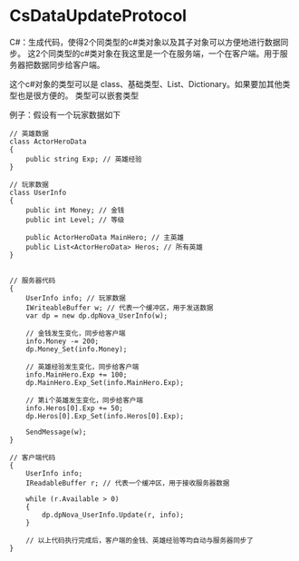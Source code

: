 # CsDataUpdateProtocol

C#：生成代码，使得2个同类型的c#类对象以及其子对象可以方便地进行数据同步。
这2个同类型的c#类对象在我这里是一个在服务端，一个在客户端。用于服务器把数据同步给客户端。

这个c#对象的类型可以是 class、基础类型、List、Dictionary。如果要加其他类型也是很方便的。
类型可以嵌套类型

例子：假设有一个玩家数据如下

    // 英雄数据
    class ActorHeroData
    {
        public string Exp; // 英雄经验
    }

    // 玩家数据
    class UserInfo
    {
        public int Money; // 金钱
        public int Level; // 等级
    
        public ActorHeroData MainHero; // 主英雄
        public List<ActorHeroData> Heros; // 所有英雄
    }


    // 服务器代码
    {
        UserInfo info; // 玩家数据
        IWriteableBuffer w; // 代表一个缓冲区，用于发送数据
        var dp = new dp.dpNova_UserInfo(w);
        
        // 金钱发生变化，同步给客户端
        info.Money -= 200;
        dp.Money_Set(info.Money);
        
        // 英雄经验发生变化，同步给客户端
        info.MainHero.Exp += 100;
        dp.MainHero.Exp_Set(info.MainHero.Exp);
        
        // 第i个英雄发生变化，同步给客户端
        info.Heros[0].Exp += 50;
        dp.Heros[0].Exp_Set(info.Heros[0].Exp);
        
        SendMessage(w);
    }

    // 客户端代码
    {
        UserInfo info;
        IReadableBuffer r; // 代表一个缓冲区，用于接收服务器数据
        
        while (r.Available > 0)
        {
            dp.dpNova_UserInfo.Update(r, info);
        }
        
        // 以上代码执行完成后，客户端的金钱、英雄经验等均自动与服务器同步了
    }